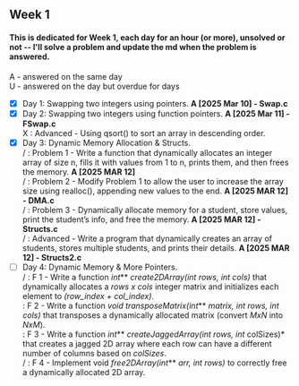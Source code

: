 ## Week 1
#### This is dedicated for Week 1, each day for an hour (or more), unsolved or not -- I'll solve a problem and update the md when the problem is answered. <br />
A - answered on the same day <br />
U - answered on the day but overdue for days <br />

- [x] Day 1: Swapping two integers using pointers. <b> A [2025 Mar 10] - Swap.c </b>
- [x] Day 2: Swapping two integers using function pointers. <b> A [2025 Mar 11] - FSwap.c </b><br />
        X : Advanced - Using qsort() to sort an array in descending order.
- [x] Day 3: Dynamic Memory Allocation & Structs. <br />
        / : Problem 1 - Write a function that dynamically allocates an integer array of size n, fills it with values from 1 to n, prints them, and then frees the memory. <b> A [2025 MAR 12] </b> <br />
        / : Problem 2 - Modify Problem 1 to allow the user to increase the array size using realloc(), appending new values to the end. <b> A [2025 MAR 12] - DMA.c </b><br /> 
        / : Problem 3 - Dynamically allocate memory for a student, store values, print the student’s info, and free the memory. <b> A [2025 MAR 12] - Structs.c </b><br />
        / : Advanced - Write a program that dynamically creates an array of students, stores multiple students, and prints their details. <b> A [2025 MAR 12] - Structs2.c </b> <br />
- [ ] Day 4: Dynamic Memory & More Pointers. <br />
        / : F 1 - Write a function *int*** *create2DArray(int rows, int cols)* that dynamically allocates a *rows x cols* integer matrix and initializes each element to *(row_index + col_index)*. <br />
         : F 2 - Write a function *void transposeMatrix(int*** *matrix, int rows, int cols)* that transposes a dynamically allocated matrix (convert *MxN* into *NxM*). <br />
         : F 3 - Write a function *int*** *createJaggedArray(int rows, int* colSizes)* that creates a jagged 2D array where each row can have a different number of columns based on *colSizes*. <br />
        / : F 4 - Implement void *free2DArray(int*** *arr, int rows)* to correctly free a dynamically allocated 2D array.
